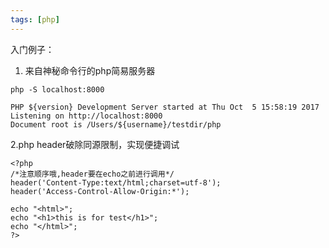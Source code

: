 ```yaml
---
tags: [php]
---
```


入门例子：

1. 来自神秘命令行的php简易服务器

```
php -S localhost:8000

PHP ${version} Development Server started at Thu Oct  5 15:58:19 2017
Listening on http://localhost:8000
Document root is /Users/${username}/testdir/php
```
2.php header破除同源限制，实现便捷调试

```
<?php
/*注意顺序哦,header要在echo之前进行调用*/
header('Content-Type:text/html;charset=utf-8');
header('Access-Control-Allow-Origin:*');

echo "<html>";
echo "<h1>this is for test</h1>";
echo "</html>";
?>
```
